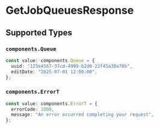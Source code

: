 # GetJobQueuesResponse


## Supported Types

### `components.Queue`

```typescript
const value: components.Queue = {
  uuid: "123e4567-37cd-4999-b2d0-22f45a30a78b",
  editDate: "2025-07-01 12:00:00",
};
```

### `components.ErrorT`

```typescript
const value: components.ErrorT = {
  errorCode: 1000,
  message: "An error occurred completing your request",
};
```

